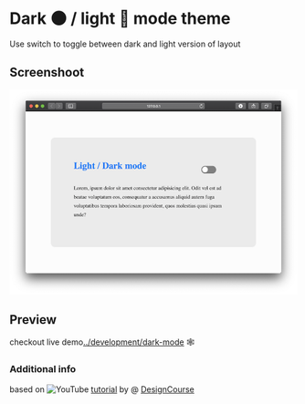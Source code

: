 # Dark 🌑 / light 🌝 mode theme

Use switch to toggle between dark and light version of layout

## Screenshoot
![preview](https://raw.githubusercontent.com/pajlotapps/dark-light-mode-theme/master/preview.png?raw=true)

## Preview
checkout live demo[../development/dark-mode][demo] 🕸

### Additional info 
based on <img alt="YouTube" width="22px" src="https://cdn.jsdelivr.net/npm/simple-icons@v3/icons/youtube.svg" /> [tutorial][yt-source] by @ [DesignCourse][coursetro]


[yt-source]: https://www.youtube.com/watch?v=ZKXv_ZHQ654
[demo]: http://pajlot.pl/development/dark-light/
[coursetro]: https://coursetro.com